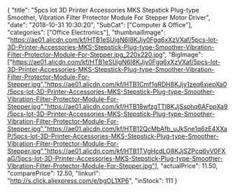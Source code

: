 {
	"title": "5pcs lot 3D Printer Accessories MKS Stepstick Plug-type Smoother, Vibration Filter Protector Module For Stepper Motor Driver",
	"date": "2018-10-31 10:30:20",
	"SubCat": ["Computer & Office"],
	"categories": ["Office Electronics"],
	"thumbnailImage": "https://ae01.alicdn.com/kf/HTB1eSUigN6I8KJjy0Fgq6xXzVXaf/5pcs-lot-3D-Printer-Accessories-MKS-Stepstick-Plug-type-Smoother-Vibration-Filter-Protector-Module-For-Stepper.jpg_220x220.jpg",
	"BigImage": ["https://ae01.alicdn.com/kf/HTB1eSUigN6I8KJjy0Fgq6xXzVXaf/5pcs-lot-3D-Printer-Accessories-MKS-Stepstick-Plug-type-Smoother-Vibration-Filter-Protector-Module-For-Stepper.jpg","https://ae01.alicdn.com/kf/HTB1Cmf1gRDH8KJjy1zeq6xjepXa0/5pcs-lot-3D-Printer-Accessories-MKS-Stepstick-Plug-type-Smoother-Vibration-Filter-Protector-Module-For-Stepper.jpg","https://ae01.alicdn.com/kf/HTB18wfzgTTI8KJjSsphq6AFppXa9/5pcs-lot-3D-Printer-Accessories-MKS-Stepstick-Plug-type-Smoother-Vibration-Filter-Protector-Module-For-Stepper.jpg","https://ae01.alicdn.com/kf/HTB12QcMbAfb_uJkSne1q6zE4XXaP/5pcs-lot-3D-Printer-Accessories-MKS-Stepstick-Plug-type-Smoother-Vibration-Filter-Protector-Module-For-Stepper.jpg","https://ae01.alicdn.com/kf/HTB1TVgHcdLO8KJjSZPcq6yV0FXaG/5pcs-lot-3D-Printer-Accessories-MKS-Stepstick-Plug-type-Smoother-Vibration-Filter-Protector-Module-For-Stepper.jpg"],
	"actualPrice": 11.50,
	"comparePrice": 12.50,
	"linkurl": "http://s.click.aliexpress.com/e/bgOL1XP6",
	"inStock": 111
}
